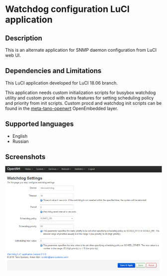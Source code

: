 # Watchdog configuration LuCI application

## Description
This is an alternate application for SNMP daemon configuration from LuCI web UI.

## Dependencies and Limitations
This LuCI application developed for LuCI 18.06 branch.

This application needs custom initialization scripts for busybox watchdog utility and
custom procd with extra features for setting scheduling policy and priority from init scripts.
Custom procd and watchdog init scripts can be found in the [meta-tano-openwrt] OpenEmbedded layer.

## Supported languages
- English
- Russian

## Screenshots

![Watchdog Settings](screenshots/luci-app-watchdog.png?raw=true "Watchdog Settings")

[meta-tano-openwrt]: https://github.com/tano-systems/meta-tano-openwrt.git

